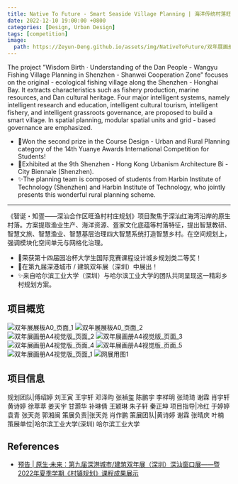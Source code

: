 ```yaml
---
title: Native To Future - Smart Seaside Village Planning | 海洋传统村落旺渔村智慧乡村规划设计
date: 2022-12-10 19:00:00 +0800
categories: [Design, Urban Design]
tags: [competition] 
image:
  path: https://Zeyun-Deng.github.io/assets/img/NativeToFuture/双年展画册-A4视觉版_页面_2.jpg
---
```


The project "Wisdom Birth · Understanding of the Dan People - Wangyu Fishing Village Planning in Shenzhen - Shanwei Cooperation Zone" focuses on the original - ecological fishing village along the Shenzhen - Honghai Bay. It extracts characteristics such as fishery production, marine resources, and Dan cultural heritage. Four major intelligent systems, namely intelligent research and education, intelligent cultural tourism, intelligent fishery, and intelligent grassroots governance, are proposed to build a smart village. In spatial planning, modular spatial units and grid - based governance are emphasized.

- 🥇Won the second prize in the Course Design - Urban and Rural Planning category of the 14th Yuanye Awards International Competition for Students!
- 🎨Exhibited at the 9th Shenzhen - Hong Kong Urbanism Architecture Bi - City Biennale (Shenzhen).
- ✨The planning team is composed of students from Harbin Institute of Technology (Shenzhen) and Harbin Institute of Technology, who jointly presents this wonderful rural planning scheme.

---

《智诞・知疍——深汕合作区旺渔村村庄规划》项目聚焦于深汕红海湾沿岸的原生村落。方案提取渔业生产、海洋资源、疍家文化底蕴等村落特征，提出智慧教研、智慧文旅、智慧渔业、智慧基层治理四大智慧系统打造智慧乡村。在空间规划上，强调模块化空间单元与网格化治理。

- 🥇荣获第十四届园冶杯大学生国际竞赛课程设计城乡规划类二等奖！
- 🎨在第九届深港城市 / 建筑双年展（深圳）中展出！
- ✨来自哈尔滨工业大学（深圳）与哈尔滨工业大学的团队共同呈现这一精彩乡村规划方案。

## 项目概览

![双年展展板A0_页面_1](https://Zeyun-Deng.github.io/assets/img/NativeToFuture/双年展_展板A0_页面_1.bak.jpg)
![双年展展板A0_页面_2](https://Zeyun-Deng.github.io/assets/img/NativeToFuture/双年展_展板A0_页面_2.bak.jpg)
![双年展画册A4视觉版_页面_2](https://Zeyun-Deng.github.io/assets/img/NativeToFuture/双年展画册-A4视觉版_页面_2.jpg)
![双年展画册A4视觉版_页面_3](https://Zeyun-Deng.github.io/assets/img/NativeToFuture/双年展画册-A4视觉版_页面_3.jpg)
![双年展画册A4视觉版_页面_4](https://Zeyun-Deng.github.io/assets/img/NativeToFuture/双年展画册-A4视觉版_页面_4.jpg)
![双年展画册A4视觉版_页面_5](https://Zeyun-Deng.github.io/assets/img/NativeToFuture/双年展画册-A4视觉版_页面_5.jpg)
![双年展画册A4视觉版_页面_1](https://Zeyun-Deng.github.io/assets/img/NativeToFuture/双年展画册-A4视觉版_页面_1.jpg)
![网展用图1](https://Zeyun-Deng.github.io/assets/img/NativeToFuture/网展用图1.jpg")

## 项目信息

规划团队|傅绍婷 刘王寅 王宇轩 邓泽昀 张禎玺 陈鹏宇 李祥明 张琦琦 谢霖 肖宇轩 黄诗婷 徐萃萃 姜天宇 甘灏华 补琳倩 王颖琳 朱子轩 秦正坤
项目指导|冷红 于婷婷 袁青 张天尧 郭湘闽
策展负责|张天尧 肖作鹏
策展团队|黄诗婷 谢霖 张晴庆 叶楠
策展单位|哈尔滨工业大学(深圳) 哈尔滨工业大学

## References

- [预告 | 原生·未来：第九届深港城市/建筑双年展（深圳）深汕窗口展——暨2022年夏季学期《村镇规划》课程成果展示](https://mp.weixin.qq.com/s/DiTEroHlbT-HgfGcrwXIIw)